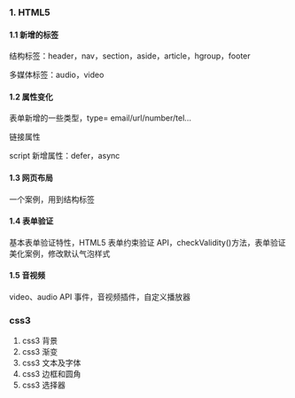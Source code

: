 ### 1. HTML5

#### 1.1 新增的标签

结构标签：header，nav，section，aside，article，hgroup，footer

多媒体标签：audio，video

#### 1.2 属性变化

表单新增的一些类型，type= email/url/number/tel...

链接属性

script 新增属性：defer，async

#### 1.3 网页布局

一个案例，用到结构标签

#### 1.4 表单验证

基本表单验证特性，HTML5 表单约束验证 API，checkValidity()方法，表单验证美化案例，修改默认气泡样式

#### 1.5 音视频

video、audio API 事件，音视频插件，自定义播放器

### css3

1. css3 背景
2. css3 渐变
3. css3 文本及字体
4. css3 边框和圆角
5. css3 选择器